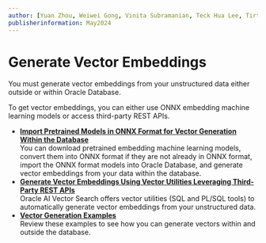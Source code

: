 ```yaml
---
author: [Yuan Zhou, Weiwei Gong, Vinita Subramanian, Teck Hua Lee, Tirthankar Lahiri, Shasank Chavan, Sebastian DeLaHoz, Roger Ford, Rohan Aggarwal, Mark Hornick, Malavika S P, Harichandan Roy, George Krupka, Doug Hood, Dinesh Das, David Jiang, Boriana Milenova, Bonnie Xia, Aurosish Mishra, Angela Amor, Agnivo Saha, Aleksandra Czarlinska, Ramya P, Usha Krishnamurthy, Tulika Das, Suresh Rajan, Sarika Surampudi, Sarah Hirschfeld, Prakash Jashnani, Jody Glover, Jessica True, Mamata Basapur, Maitreyee Chaliha, Gunjan Jain, Frederick Kush, Douglas Williams, Binika Kumar, Jean-Francois Verrier]
publisherinformation: May2024
---
```


# Generate Vector Embeddings

You must generate vector embeddings from your unstructured data either outside or within Oracle Database.

To get vector embeddings, you can either use ONNX embedding machine learning models or access third-party REST APIs.

-   **[Import Pretrained Models in ONNX Format for Vector Generation Within the Database](GUID-D8140BF9-08E9-4B3F-9E28-E40A6FD181A4.md)**  
You can download pretrained embedding machine learning models, convert them into ONNX format if they are not already in ONNX format, import the ONNX format models into Oracle Database, and generate vector embeddings from your data within the database.
-   **[Generate Vector Embeddings Using Vector Utilities Leveraging Third-Party REST APIs](GUID-29B9E7E1-5A99-4D95-8614-58CA07D29957.md)**  
Oracle AI Vector Search offers vector utilities \(SQL and PL/SQL tools\) to automatically generate vector embeddings from your unstructured data.
-   **[Vector Generation Examples](GUID-843E4921-A390-41F8-8ED0-91D7B67007B6.md)**  
Review these examples to see how you can generate vectors within and outside the database.

